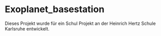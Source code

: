 # Exoplanet_basestation
Dieses Projekt wurde für ein Schul Projekt an der Heinrich Hertz Schule Karlsruhe entwickelt.
